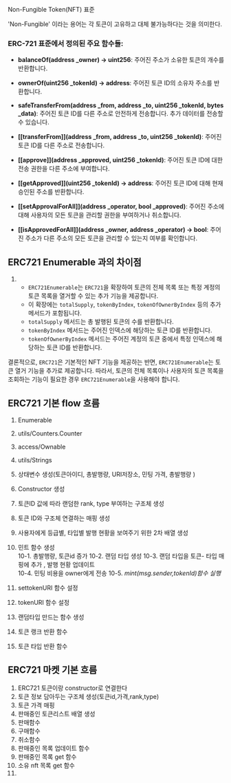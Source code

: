 Non-Fungible Token(NFT) 표준

'Non-Fungible' 이라는 용어는 각 토큰이 고유하고 대체 불가능하다는 것을 의미한다.

### ERC-721 표준에서 정의된 주요 함수들:

- **balanceOf(address _owner) → uint256**: 주어진 주소가 소유한 토큰의 개수를 반환합니다.

- **ownerOf(uint256 _tokenId) → address**: 주어진 토큰 ID의 소유자 주소를 반환합니다.

- **safeTransferFrom(address _from, address _to, uint256 _tokenId, bytes _data)**: 주어진 토큰 ID를 다른 주소로 안전하게 전송합니다. 추가 데이터를 전송할 수 있습니다.

- **[[transferFrom]](address _from, address _to, uint256 _tokenId)**: 주어진 토큰 ID를 다른 주소로 전송합니다.

- **[[approve]](address _approved, uint256 _tokenId)**: 주어진 토큰 ID에 대한 전송 권한을 다른 주소에 부여합니다.
  
- **[[getApproved]](uint256 _tokenId) → address**: 주어진 토큰 ID에 대해 현재 승인된 주소를 반환합니다.
  
- **[[setApprovalForAll]](address _operator, bool _approved)**: 주어진 주소에 대해 사용자의 모든 토큰을 관리할 권한을 부여하거나 취소합니다.

  
- **[[isApprovedForAll]](address _owner, address _operator) → bool**: 주어진 주소가 다른 주소의 모든 토큰을 관리할 수 있는지 여부를 확인합니다.


## ERC721 Enumerable 과의 차이점


1. - `ERC721Enumerable`는 `ERC721`을 확장하여 토큰의 전체 목록 또는 특정 계정의 토큰 목록을 열거할 수 있는 추가 기능을 제공합니다.
    - 이 확장에는 `totalSupply`, `tokenByIndex`, `tokenOfOwnerByIndex` 등의 추가 메서드가 포함됩니다.
    - `totalSupply` 메서드는 총 발행된 토큰의 수를 반환합니다.
    - `tokenByIndex` 메서드는 주어진 인덱스에 해당하는 토큰 ID를 반환합니다.
    - `tokenOfOwnerByIndex` 메서드는 주어진 계정의 토큰 중에서 특정 인덱스에 해당하는 토큰 ID를 반환합니다.

결론적으로, `ERC721`은 기본적인 NFT 기능을 제공하는 반면, `ERC721Enumerable`는 토큰 열거 기능을 추가로 제공합니다. 따라서, 토큰의 전체 목록이나 사용자의 토큰 목록을 조회하는 기능이 필요한 경우 `ERC721Enumerable`을 사용해야 합니다.


## ERC721 기본 flow 흐름

1. Enumerable
2.  utils/Counters.Counter
3. access/Ownable
4. utils/Strings

5. 상태변수 생성(토큰아이디, 총발행량, URI저장소, 민팅 가격, 총발행량 )
6. Constructor 생성
7.  토큰ID 값에 따라 랜덤한 rank, type 부여하는 구조체 생성  
8. 토큰 ID와 구조체 연결하는 매핑 생성  
9.  사용자에게 등급별, 타입별 발행 현황을 보여주기 위한 2차 배열 생성  
10. 민트 함수 생성   
10-1.  총발행량, 토큰id 증가
10-2.  랜덤 타입 생성
10-3. 랜덤 타입을 토큰- 타입 매핑에 추가 , 발행 현황 업데이트  
10-4. 민팅 비용을 owner에게 전송
10-5. _mint(msg.sender,tokenId)함수 실행_
11. settokenURI 함수 설정
12. tokenURI 함수 설정
13. 랜덤타입 만드는 함수 생성
14. 토큰 랭크 반환 함수
15. 토큰 타입 반환 함수


## ERC721 마켓 기본 흐름

1. ERC721 토큰이랑 constructor로 연결한다
2. 토큰 정보 담아두는 구조체 생성(토큰id,가격,rank,type)
3. 토큰 가격 매핑
4. 판매중인 토큰리스트 배열 생성
5. 판매함수
6. 구매함수
7. 취소함수
8. 판매중인 목록 업데이트 함수
9. 판매중인 목록 get 함수
10. 소유 nft 목록 get 함수
11. 